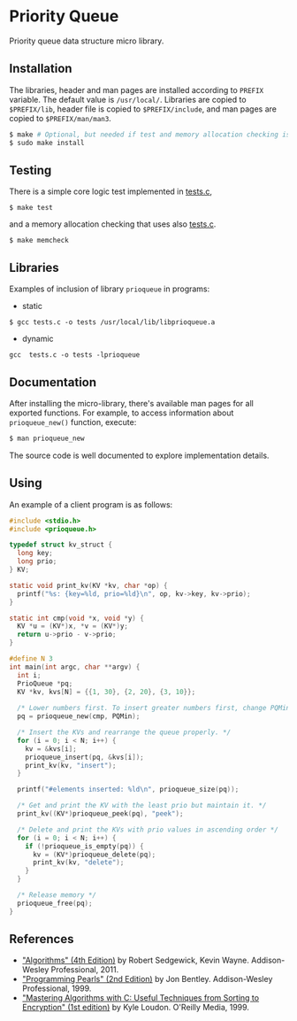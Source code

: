 # Priority Queue

Priority queue data structure micro library.

## Installation

The libraries, header and man pages are installed according to `PREFIX` variable. 
The default value is `/usr/local/`. Libraries are copied to `$PREFIX/lib`, 
 header file is copied to `$PREFIX/include`, and man pages are copied 
 to `$PREFIX/man/man3`.

````sh
$ make # Optional, but needed if test and memory allocation checking is to performed.
$ sudo make install
````

## Testing

There is a simple core logic test implemented in [tests.c](tests.c),

````
$ make test
````

and a memory allocation checking that uses also [tests.c](tests.c).

````
$ make memcheck
````

## Libraries

Examples of inclusion of library `prioqueue` in programs:

- static
````
$ gcc tests.c -o tests /usr/local/lib/libprioqueue.a
````

- dynamic
````
gcc  tests.c -o tests -lprioqueue
````

## Documentation
After installing the micro-library, there's available 
man pages for all exported functions. For example, 
to access information about `prioqueue_new()` function, 
execute:

````sh
$ man prioqueue_new
````

The source code is well documented to explore 
implementation details.

## Using

An example of a client program is as follows:

````C
#include <stdio.h>
#include <prioqueue.h>

typedef struct kv_struct {
  long key;
  long prio;
} KV;

static void print_kv(KV *kv, char *op) {
  printf("%s: {key=%ld, prio=%ld}\n", op, kv->key, kv->prio);
}

static int cmp(void *x, void *y) {
  KV *u = (KV*)x, *v = (KV*)y;
  return u->prio - v->prio;
}

#define N 3
int main(int argc, char **argv) {
  int i;
  PrioQueue *pq;
  KV *kv, kvs[N] = {{1, 30}, {2, 20}, {3, 10}};
  
  /* Lower numbers first. To insert greater numbers first, change PQMin to PQMax. */
  pq = prioqueue_new(cmp, PQMin);

  /* Insert the KVs and rearrange the queue properly. */
  for (i = 0; i < N; i++) {
    kv = &kvs[i];
    prioqueue_insert(pq, &kvs[i]);
    print_kv(kv, "insert");
  }

  printf("#elements inserted: %ld\n", prioqueue_size(pq));

  /* Get and print the KV with the least prio but maintain it. */
  print_kv((KV*)prioqueue_peek(pq), "peek");

  /* Delete and print the KVs with prio values in ascending order */
  for (i = 0; i < N; i++) {
    if (!prioqueue_is_empty(pq)) {
      kv = (KV*)prioqueue_delete(pq);
      print_kv(kv, "delete");
    }
  }

  /* Release memory */
  prioqueue_free(pq);
}
````

## References

- ["Algorithms" (4th Edition)](https://www.amazon.com/Algorithms-4th-Robert-Sedgewick/dp/032157351X/ref=sr_1_1?dchild=1&keywords=sedgewick&qid=1612210852&sr=8-1) 
  by Robert Sedgewick, Kevin Wayne. Addison-Wesley Professional, 2011.
- ["Programming Pearls" (2nd Edition)](https://www.amazon.com/Programming-Pearls-2nd-Jon-Bentley/dp/0201657880/ref=sr_1_1?dchild=1&keywords=programming+pearls&qid=1612210954&sr=8-1)
  by Jon Bentley. Addison-Wesley Professional, 1999.
- ["Mastering Algorithms with C: Useful Techniques from Sorting to Encryption" (1st edition)](https://www.amazon.com/Mastering-Algorithms-C-Kyle-Loudon/dp/1565924533)
  by Kyle Loudon. O'Reilly Media, 1999.
